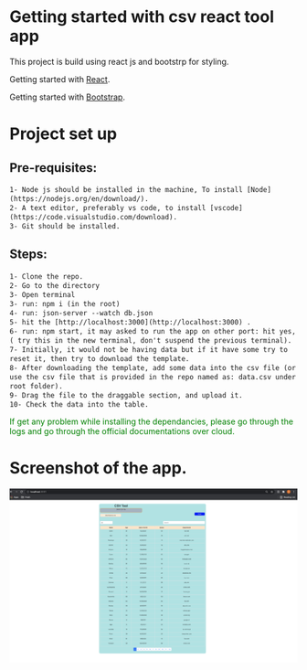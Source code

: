 # Getting started with csv react tool app

This project is build using react js and bootstrp for styling.

Getting started with [React](https://reactjs.org/docs/getting-started.html).

Getting started with [Bootstrap](https://getbootstrap.com/docs/5.0/getting-started/introduction/).

# Project set up

## Pre-requisites:
    1- Node js should be installed in the machine, To install [Node](https://nodejs.org/en/download/).
    2- A text editor, preferably vs code, to install [vscode](https://code.visualstudio.com/download).
    3- Git should be installed.

## Steps:
    1- Clone the repo.
    2- Go to the directory
    3- Open terminal
    3- run: npm i (in the root)
    4- run: json-server --watch db.json
    5- hit the [http://localhost:3000](http://localhost:3000) .
    6- run: npm start, it may asked to run the app on other port: hit yes, ( try this in the new terminal, don't suspend the previous terminal).
    7- Initially, it would not be having data but if it have some try to reset it, then try to download the template.
    8- After downloading the template, add some data into the csv file (or use the csv file that is provided in the repo named as: data.csv under root folder).
    9- Drag the file to the draggable section, and upload it.
    10- Check the data into the table.




<span style="color:green"> If get any problem while installing the dependancies, please go through the logs and go through the official documentations over cloud.</span>

# Screenshot of the app.

<img  src="./Screenshot 2021-06-06 at 8.04.59 PM.png" alt="screenshot"/>